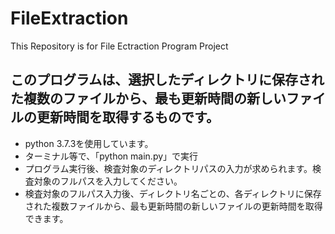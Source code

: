# FileExtraction
This Repository is for File Ectraction Program Project

 ## このプログラムは、選択したディレクトリに保存された複数のファイルから、最も更新時間の新しいファイルの更新時間を取得するものです。
  * python 3.7.3を使用しています。
  * ターミナル等で、「python main.py」で実行
  * プログラム実行後、検査対象のディレクトリパスの入力が求められます。検査対象のフルパスを入力してください。
  * 検査対象のフルパス入力後、ディレクトリ名ごとの、各ディレクトリに保存された複数ファイルから、最も更新時間の新しいファイルの更新時間を取得できます。
					
